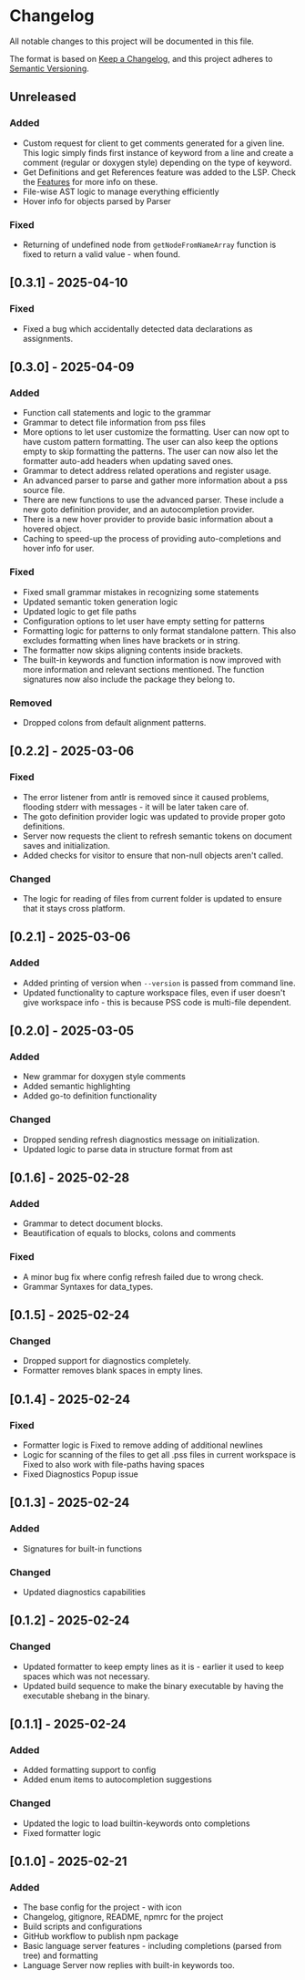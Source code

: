 # Changelog

All notable changes to this project will be documented in this file.

The format is based on [Keep a Changelog](https://keepachangelog.com/en/1.1.0/),
and this project adheres to [Semantic Versioning](https://semver.org/spec/v2.0.0.html).

## Unreleased

### Added

- Custom request for client to get comments generated for a given line. This logic simply finds first instance of keyword from a line and create a comment (regular or doxygen style) depending on the type of keyword.
- Get Definitions and get References feature was added to the LSP. Check the [Features](FEATURES.md#go-to-definition-go-to-declaration-references) for more info on these.
- File-wise AST logic to manage everything efficiently
- Hover info for objects parsed by Parser

### Fixed

- Returning of undefined node from `getNodeFromNameArray` function is fixed to return a valid value - when found.

## [0.3.1] - 2025-04-10

### Fixed

- Fixed a bug which accidentally detected data declarations as assignments.

## [0.3.0] - 2025-04-09

### Added

- Function call statements and logic to the grammar
- Grammar to detect file information from pss files
- More options to let user customize the formatting. User can now opt to have custom pattern formatting. The user can also keep the options empty to skip formatting the patterns. The user can now also let the formatter auto-add headers when updating saved ones.
- Grammar to detect address related operations and register usage.
- An advanced parser to parse and gather more information about a pss source file.
- There are new functions to use the advanced parser. These include a new goto definition provider, and an autocompletion provider.
- There is a new hover provider to provide basic information about a hovered object.
- Caching to speed-up the process of providing auto-completions and hover info for user.

### Fixed

- Fixed small grammar mistakes in recognizing some statements
- Updated semantic token generation logic
- Updated logic to get file paths
- Configuration options to let user have empty setting for patterns
- Formatting logic for patterns to only format standalone pattern. This also excludes formatting when lines have brackets or in string.
- The formatter now skips aligning contents inside brackets.
- The built-in keywords and function information is now improved with more information and relevant sections mentioned. The function signatures now also include the package they belong to.

### Removed

- Dropped colons from default alignment patterns.

## [0.2.2] - 2025-03-06

### Fixed

- The error listener from antlr is removed since it caused problems, flooding stderr with messages - it will be later taken care of.
- The goto definition provider logic was updated to provide proper goto definitions.
- Server now requests the client to refresh semantic tokens on document saves and initialization.
- Added checks for visitor to ensure that non-null objects aren't called.

### Changed

- The logic for reading of files from current folder is updated to ensure that it stays cross platform.

## [0.2.1] - 2025-03-06

### Added

- Added printing of version when `--version` is passed from command line.
- Updated functionality to capture workspace files, even if user doesn't give workspace info - this is because PSS code is multi-file dependent.

## [0.2.0] - 2025-03-05

### Added

- New grammar for doxygen style comments
- Added semantic highlighting
- Added go-to definition functionality

### Changed

- Dropped sending refresh diagnostics message on initialization.
- Updated logic to parse data in structure format from ast

## [0.1.6] - 2025-02-28

### Added

- Grammar to detect document blocks.
- Beautification of equals to blocks, colons and comments

### Fixed

- A minor bug fix where config refresh failed due to wrong check.
- Grammar Syntaxes for data_types.

## [0.1.5] - 2025-02-24

### Changed

- Dropped support for diagnostics completely.
- Formatter removes blank spaces in empty lines.

## [0.1.4] - 2025-02-24

### Fixed

- Formatter logic is Fixed to remove adding of additional newlines
- Logic for scanning of the files to get all .pss files in current workspace is Fixed to also work with file-paths having spaces
- Fixed Diagnostics Popup issue

## [0.1.3] - 2025-02-24

### Added

- Signatures for built-in functions

### Changed

- Updated diagnostics capabilities

## [0.1.2] - 2025-02-24

### Changed

- Updated formatter to keep empty lines as it is - earlier it used to keep spaces which was not necessary.
- Updated build sequence to make the binary executable by having the executable shebang in the binary.

## [0.1.1] - 2025-02-24

### Added

- Added formatting support to config
- Added enum items to autocompletion suggestions

### Changed

- Updated the logic to load builtin-keywords onto completions
- Fixed formatter logic

## [0.1.0] - 2025-02-21

### Added

- The base config for the project - with icon
- Changelog, gitignore, README, npmrc for the project
- Build scripts and configurations
- GitHub workflow to publish npm package
- Basic language server features - including completions (parsed from tree) and formatting
- Language Server now replies with built-in keywords too.
